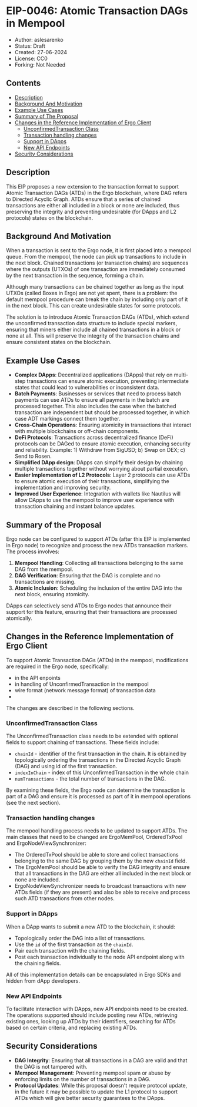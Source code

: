 

# EIP-0046: Atomic Transaction DAGs in Mempool

* Author: aslesarenko 
* Status: Draft
* Created: 27-06-2024
* License: CC0
* Forking: Not Needed

## Contents
- [Description](#description)
- [Background And Motivation](#background-and-motivation)
- [Example Use Cases](#example-use-cases)
- [Summary of The Proposal](#summary-of-the-proposal)
- [Changes in the Reference Implementation of Ergo Client](#changes-in-the-reference-implementation-of-ergo-client)
    - [UnconfirmedTransaction Class](#unconfirmedtransaction-class)
    - [Transaction handling changes](#transaction-handling-changes)
    - [Support in DApps](#support-in-dapps)
    - [New API Endpoints](#new-api-endpoints)
- [Security Considerations](#security-considerations)

## Description
This EIP proposes a new extension to the transaction format to support Atomic Transaction
DAGs (ATDs) in the Ergo blockchain, where DAG refers to Directed Acyclic Graph. ATDs
ensure that a series of chained transactions are either all included in a block or none
are included, thus preserving the integrity and preventing undesirable (for DApps and L2
protocols) states on the blockchain.

## Background And Motivation

When a transaction is sent to the Ergo node, it is first placed into a mempool
queue. From the mempool, the node can pick up transactions to include in the next block.
Chained transactions (or transaction chains) are sequences where the outputs (UTXOs) of
one transaction are immediately consumed by the next transaction in the sequence, forming
a chain. 

Although many transactions can be chained together as long as the input UTXOs (called
Boxes in Ergo) are not yet spent, there is a problem: the default mempool procedure can
break the chain by including only part of it in the next block. This can create
undesirable states for some protocols.

The solution is to introduce Atomic Transaction DAGs (ATDs), which extend the unconfirmed
transaction data structure to include special markers, ensuring that miners either include
all chained transactions in a block or none at all. This will preserve the integrity of
the transaction chains and ensure consistent states on the blockchain. 

## Example Use Cases

- **Complex DApps**: Decentralized applications (DApps) that rely on multi-step
  transactions can ensure atomic execution, preventing intermediate states that could lead
  to vulnerabilities or inconsistent data.
- **Batch Payments**: Businesses or services that need to process batch payments can use
  ATDs to ensure all payments in the batch are processed together. This also includes the
  case when the batched transaction are independent but should be processed together, in
  which case ADT markings connect them together.
- **Cross-Chain Operations**: Ensuring atomicity in transactions that interact with
  multiple blockchains or off-chain components.
- **DeFi Protocols**: Transactions across decentralized finance (DeFi) protocols can be
  DAGed to ensure atomic execution, enhancing security and reliability. 
  Example: 1) Withdraw from SigUSD; b) Swap on DEX; c) Send to Rosen.
- **Simplified DApp design**: DApps can simplify their design by chaining multiple
  transactions together without worrying about partial execution.
- **Easier Implementation of L2 Protocols**: Layer 2 protocols can use ATDs to ensure
  atomic execution of their transactions, simplifying the implementation and improving
  security.
- **Improved User Experience**: Integration with wallets like Nautilus will allow DApps to use
  the mempool to improve user experience with transaction chaining and instant balance
  updates.

## Summary of the Proposal 

Ergo node can be configured to support ATDs (after this EIP is implemented in Ergo node) to
recognize and process the new ATDs transaction markers. The process involves:

1. **Mempool Handling**: Collecting all transactions belonging to the same DAG from the
   mempool.
2. **DAG Verification**: Ensuring that the DAG is complete and no transactions are
   missing.
3. **Atomic Inclusion**: Scheduling the inclusion of the entire DAG into the next block,
   ensuring atomicity.

DApps can selectively send ATDs to Ergo nodes that announce their support for this feature,
ensuring that their transactions are processed atomically.

## Changes in the Reference Implementation of Ergo Client

To support Atomic Transaction DAGs (ATDs) in the mempool, modifications are required in
the Ergo node, specifically:
- in the API enpoints
- in handling of UnconfirmedTransaction in the mempool
- wire format (network message format) of transaction data 
- 
The changes are described in the following sections.

### UnconfirmedTransaction Class

The UnconfirmedTransaction class needs to be extended with optional fields to support
chaining of transactions. These fields include:

- `chainId` -  identifier of the first transaction in the chain. It is obtained
  by topologically ordering the transactions in the Directed Acyclic Graph (DAG) and using
  id of the first transaction.
- `indexInChain` - index of this UnconfirmedTransaction in the whole chain
- `numTransactions` - the total number of transactions in the DAG.

By examining these fields, the Ergo node can determine the transaction is part of a DAG
and ensure it is processed as part of it in mempool operations (see the next section).

### Transaction handling changes

The mempool handling process needs to be updated to support ATDs. The main classes that
need to be changed are ErgoMemPool, OrderedTxPool and ErgoNodeViewSynchronizer:
- The OrderedTxPool should be able to store and collect transactions belonging to the same
  DAG by grouping them by the new `chainId` field. 
- The ErgoMemPool should be able to verify the DAG integrity and ensure that all
  transactions in the DAG are either all included in the next block or none are included.
- ErgoNodeViewSynchronizer needs to broadcast transactions with new ATDs fields (if they
  are present) and also be able to receive and process such ATD transactions from other nodes.

### Support in DApps 

When a DApp wants to submit a new ATD to the blockchain, it should:

- Topologically order the DAG into a list of transactions.
- Use the `id` of the first transaction as the `chainId`.
- Pair each transaction with the chaining fields.
- Post each transaction individually to the node API endpoint along with the chaining
  fields.

All of this implementation details can be encapsulated in Ergo SDKs and hidden from dApp
developers.

### New API Endpoints

To facilitate interaction with DApps, new API endpoints need to be created.  The
operations supported should include posting new ATDs, retrieving existing ones, looking up
ATDs by their identifiers, searching for ATDs based on certain criteria, and replacing
existing ATDs.

## Security Considerations

- **DAG Integrity**: Ensuring that all transactions in a DAG are valid and that the
  DAG is not tampered with.
- **Mempool Management**: Preventing mempool spam or abuse by enforcing limits on the
  number of transactions in a DAG. 
- **Protocol Updates**: While this proposal doesn't require protocol update, in the future 
    it may be possible to update the L1 protocol to support ATDs which will give better
    security guarantees to the DApps.


